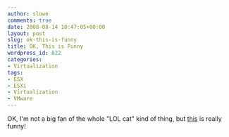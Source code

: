 ```yaml
---
author: slowe
comments: true
date: 2008-08-14 10:47:05+00:00
layout: post
slug: ok-this-is-funny
title: OK, This is Funny
wordpress_id: 822
categories:
- Virtualization
tags:
- ESX
- ESXi
- Virtualization
- VMware
---
```


OK, I'm not a big fan of the whole "LOL cat" kind of thing, but [this](http://vmprofessional.com/2008/08/esx-lolcat.html) is really funny!
